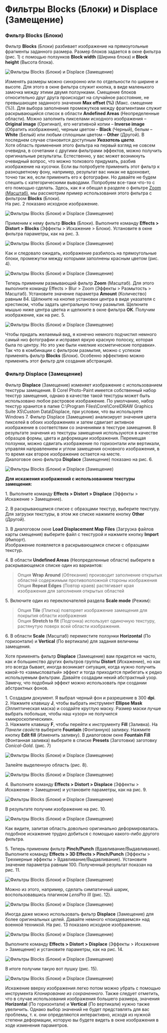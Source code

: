 # Фильтры Blocks (Блоки) и Displace (Замещение)

### Фильтр Blocks (Блоки)

Фильтр **Blocks** (Блоки) разбивает изображение на прямоугольные фрагменты заданного размера. Размер блоков задается в окне фильтра (рис. 1) с помощью ползунков **Block width** (Ширина блока) и **Block height** (Высота блока).

![Фильтры Blocks (Блоки) и Displace (Замещение)](./33687bea-eb90-4fdf-a50e-d1715bfd05e8.jpg)

Изменять размеры можно синхронно или по отдельности по ширине и высоте. Для этого в окне фильтра служит кнопка, в виде маленького замочка между этими двумя ползунками. Смещение блоков относительно друг друга происходит на случайное расстояние, не превышающее заданного значения **Max offset (%)** (Макс. смещение (%)). Для выбора заполнения промежутков между фрагментами служит раскрывающийся список в области **Andefined Areas** (Неопределенные области). Можно заполнить пикселами исходного изображения – **Original image** (Оригинал), его негативной копии – **Inverse image** (Обратить изображение), черным цветом – **Black** (Черный), белым – **White** (Белый) или любым сплошным цветом – **Other** (Другой). В последнем случае становится доступным _**Указатель цвета**_.  
Хотя область применения этого фильтра на первый взгляд не совсем очевидна, в сочетании с другими фильтрами эффектов, можно получить оригинальные результаты. Естественно, у вас может возникнуть очевидный вопрос, что можно толкового придумать, разбив изображение на кусочки. Если вы попробуете применить этот фильтр к разноцветному фону, например, результат вас никак не вдохновит, точно так же, если применить его к фотографии. Но давайте не будем спешить с категорическими выводами. Попробуем все-таки что-то с его помощью сделать. Здесь, как я и обещал в разделе о фильтре [Zoom (Масштаб)](http://cdrpro.ru/node/3166), мы рассмотрим пример использования этого фильтра с фильтром **Blocks** (Блоки).  
На рис. 2 показано исходное изображение.

![Фильтры Blocks (Блоки) и Displace (Замещение)](./936ce693-0cfd-4c95-a177-a3add9353e29.jpg)

Применим к нему фильтр **Blocks** (Блоки). Выполните команду **Effects > Distort > Blocks** (Эффекты > Искажение > Блоки). Установите в окне фильтра параметры, как на рис. 3.

![Фильтры Blocks (Блоки) и Displace (Замещение)](./d833aa5b-4ef6-491e-98ef-caff33b2c585.jpg)

Как и следовало ожидать, изображение разбилось на прямоугольные блоки, промежутки между которыми заполнены красным цветом (рис. 4).

![Фильтры Blocks (Блоки) и Displace (Замещение)](./474b9656-da8b-46a9-b90b-2b95f1a7536f.jpg)

Теперь применим размывающий фильтр **Zoom** (Масштаб). Для этого выполните команду Effects > Blur > Zoom (Эффекты > Размытость > Масштаб). Установите значение параметра **Amount** (Количество) равным 84\. Щёлкните на кнопке установки центра в виде указателя с крестиком, чтобы задать центральную точку размытия. Щелкните мышью ниже центра цветка и щелкните в окне фильтра **ОК**. Получим изображение, как на рис. 5.

![Фильтры Blocks (Блоки) и Displace (Замещение)](./a6a0f11a-638b-4c64-acc0-916851d762a1.jpg)

Чтобы придать желаемый вид, я конечно немного подчистил немного самый низ фотографии и исправил яркую красную полоску, которая была по центру. Но это уже были «мелкие косметические поправки». Так что в комбинации с фильтром размытия, можно с успехом применять фильтр **Blocks** (Блоки). Особенно эффективно можно применять этот фильтр для создания абстракций.

### Фильтр Displace (Замещение)

Фильтр **Displace** (Замещение) изменяет изображение с использованием текстуры замещения. В Соrеl Photo-Раint имеется собственный набор текстур замещения, однако в качестве такой текстуры может быть использовано любое растровое изображение. По умолчанию, набор текстур хранится в папке C:\Program Files\Corel\CorelDRAW Graphics Suite X5\Custom Data\Displace, при условии, что вы используете Windows 7\. Фильтр Displace (Замещение) анализирует значения цвета пикселей в обоих изображениях и затем сдвигает активное изображение в соответствии со значениями в текстуре замещения. В результате значения из текстуры замещения используются в качестве образцов формы, цвета и деформации изображения. Перемещая ползунки, можно сдвигать изображение по горизонтали или вертикали, управляя направлением и углом замещения основного изображения, в то время как второе изображение остается на месте.  
Диалоговое окно фильтра **Displace** (Замещение) показано на рис. 6.

![Фильтры Blocks (Блоки) и Displace (Замещение)](./ed8461dc-69a9-489e-81b5-0d9764ec572b.jpg)

**Для искажения изображений с использованием текстуры замещения:**

1\. Выполните команду **Effects > Distort > Displace** (Эффекты > Искажение > Замещение).

2\. В раскрывающемся списке с образцами текстур, выберите текстуру. Для загрузки текстуры, в этом же списке нажмите кнопку **Other** (Другой).

3\. В диалоговом окне **Load Displacement Map Files** (Загрузка файлов карты смещения) выберите файл с текстурой и нажмите кнопку **Import** (Импорт).  
Изображение появляется в раскрывающемся списке с образцами текстур.

4\. В области **Undefined Areas** (Неопределенные области) выберите в раскрывающемся списке один из вариантов:  
> Опция **Wrap Around** (Обтекание) производит заполнение открытых областей содержимым противоположной стороны изображения  
> Опция **Repeat Edges** (Повтор краев) растягивает края изображения для заполнения открытых областей

5\. Включите один из переключателей раздела **Scale mode** (Режим):  
> Опция **Tile** (Плитка) повторяет изображение замещения для покрытия области изображения  
> Опция **Stretch to fit** (Подгонка) использует одиночную текстуру, растянутую поверх всей области изображения.

6\. В области **Scale** (Масштаб) переместите ползунки **Horizontal** (По горизонтали) и **Vertical** (По вертикали) для задания величины замещения.

Хотя применять фильтр **Displace** (Замещение) вам придется не часто, как и большинство других фильтров группы **Distort** (Искажение), но как это всегда бывает, иногда возникает ситуация, когда нужно получить какой-то «замысловатый» эффект и тогда приходится прибегать к редко используемым фильтрам. Давайте создадим некий абстрактный узор. Замечу, что подобный эффект можно использовать при создании абстрактных фонов.

1\. Создадим документ. Я выбрал черный фон и разрешение в 300 **dpi**.  
2\. Нажмите клавишу **J**, чтобы выбрать инструмент **Ellipse Mask** (Эллиптическая маска) и создайте круглую маску. Размер маски лучше выбрать побольше, чтобы наш «узор» не получился «микроскопическим».  
3\. Нажмите клавишу **F**, чтобы перейти к инструменту **Fill** (Заливка). На _Панели свойств_ выберите **Fountain** (Фонтанную) заливку. Нажмите кнопку **Edit fill** (Изменить заливку). В диалоговом окне **Fountain Fill** (Фонтанная заливка) выберите в списке **Presets** (Заготовки) заготовку _Conical-Gold_. (рис. 7)

![Фильтры Blocks (Блоки) и Displace (Замещение)](./5fba6dcb-dd07-4db9-9b19-7872e3553e93.jpg)

Залейте выделенную область (рис. 8).

![Фильтры Blocks (Блоки) и Displace (Замещение)](./8c69c82d-a765-4163-bf67-24ca2babd74a.jpg)

4\. Выполните команду **Effects > Distort > Displace** (Эффекты > Искажение > Замещение) и установите параметры, как на рис. 9.

![Фильтры Blocks (Блоки) и Displace (Замещение)](./2b8b9d48-dcdb-4bac-9a37-ee2c980bc151.jpg)

В результате получим изображение на рис. 10.

![Фильтры Blocks (Блоки) и Displace (Замещение)](./eb32100d-36f7-488c-8577-b8c323357300.jpg)

Как видите, залитая область довольно оригинально деформировалась. подобное искажение трудно добиться с помощью какого-либо другого фильтра.

5\. Теперь применим фильтр **Pinch/Punch** (Вдавливание/Выдавливание). Выполните команду **Effects > 3D Effects > Pinch/Punch** (Эффекты > Трехмерные эффекты > Вдавливание/Выдавливание). Установите значение параметра равным 100\. Полученный результат показан на рис. 11.

![Фильтры Blocks (Блоки) и Displace (Замещение)](./2089b8f3-784c-4a64-a567-2bf00209d4dc.jpg)

Можно из этого, например, сделать симпатичный шарик, воспользовавшись плагином _LensPro III_ (рис. 12).

![Фильтры Blocks (Блоки) и Displace (Замещение)](./b4b89076-8480-4a1e-96fb-6063f6f6c482.jpg)

Иногда даже можно использовать фильтр **Displace** (Замещение) для более оригинальных целей. Давайте немного «поиздеваемся» над военной техникой. На рис. 13 показано исходное изображение.

![Фильтры Blocks (Блоки) и Displace (Замещение)](./539c2f80-a6d3-4b1a-b7ef-055f9a30cdc2.jpg)

Выполните команду **Effects > Distort > Displace** (Эффекты > Искажение > Замещение) и установите параметры, как на рис. 14.

![Фильтры Blocks (Блоки) и Displace (Замещение)](./fefd94af-93c5-426f-834c-af11b9f9c3fe.jpg)

В итоге получим такую вот пушку (рис. 15).

![Фильтры Blocks (Блоки) и Displace (Замещение)](./6e0c18fb-6d43-484b-9b3d-bddb6622113a.jpg)

Искажение вверху изображения легко потом можно убрать с помощью инструмента _Клонирование из сохраненного_. Также следует отметить, что в случае использования изображения большего размера, значения **Horizontal** (По горизонтали) и **Vertical** (По вертикали) нужно также увеличить. Однако выбор значений не будет представлять для вас проблемы, т. к. они определяются интерактивно, исходя из нужной степени деформации, которую вы будете видеть в окне изображения в ходе изменения параметров.